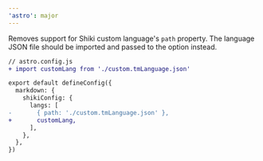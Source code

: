 ```yaml
---
'astro': major
---
```


Removes support for Shiki custom language's `path` property. The language JSON file should be imported and passed to the option instead.

```diff
// astro.config.js
+ import customLang from './custom.tmLanguage.json'

export default defineConfig({
  markdown: {
    shikiConfig: {
      langs: [
-       { path: './custom.tmLanguage.json' },
+       customLang,
      ],
    },
  },
})
```
